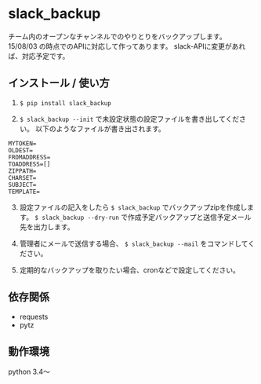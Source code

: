 # slack_backup
チーム内のオープンなチャンネルでのやりとりをバックアップします。
15/08/03 の時点でのAPIに対応して作ってあります。
slack-APIに変更があれば、対応予定です。

## インストール / 使い方 
1. `$ pip install slack_backup`

2. `$ slack_backup --init`
で未設定状態の設定ファイルを書き出してください。
以下のようなファイルが書き出されます。
```
MYTOKEN=
OLDEST=
FROMADDRESS=
TOADDRESS=[]
ZIPPATH=
CHARSET=
SUBJECT=
TEMPLATE=
```

3. 設定ファイルの記入をしたら
`$ slack_backup`
でバックアップzipを作成します。
`$ slack_backup --dry-run`
で作成予定バックアップと送信予定メール先を出力します。

4. 管理者にメールで送信する場合、
`$ slack_backup --mail`
をコマンドしてください。

5. 定期的なバックアップを取りたい場合、cronなどで設定してください。


## 依存関係
- requests
- pytz


## 動作環境
python 3.4〜
